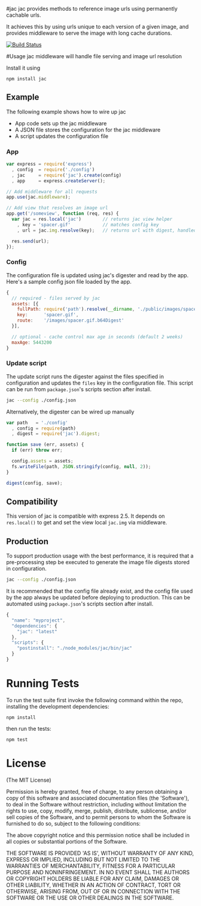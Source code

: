 #jac
jac provides methods to reference image urls using permanently cachable urls.

It achieves this by using urls unique to each version of a given image, and provides middleware to serve the image with
long cache durations.

[![Build Status](https://travis-ci.org/busbud/jac.png)](https://travis-ci.org/busbud/jac)

#Usage
jac middleware will handle file serving and image url resolution

Install it using

    npm install jac

## Example
The following example shows how to wire up jac
 * App code sets up the jac middleware
 * A JSON file stores the configuration for the jac middleware
 * A script updates the configuration file

### App
```js
var express = require('express')
  , config  = require('./config')
  , jac     = require('jac').create(config)
  , app     = express.createServer();

// Add middleware for all requests
app.use(jac.middleware);

// Add view that resolves an image url
app.get('/someview', function (req, res) {
  var jac = res.local('jac')        // returns jac view helper
    , key = 'spacer.gif'            // matches config key
    , url = jac.img.resolve(key);   // returns url with digest, handled by middleware

  res.send(url);
});
```

### Config
The configuration file is updated using jac's digester and read by the app. Here's a sample config json file loaded
by the app.

```js
{
  // required - files served by jac
  assets: [{
    fullPath: require('path').resolve(__dirname, './public/images/spacer.gif'),
    key:      'spacer.gif',
    route:    '/images/spacer.gif.b64Digest'
  }],

  // optional - cache control max age in seconds (default 2 weeks)
  maxAge: 5443200
}
```

### Update script
The update script runs the digester against the files specified in configuration and updates the `files` key in the
configuration file. This script can be run from `package.json`'s scripts section after install.

```bash
jac --config ./config.json
```

Alternatively, the digester can be wired up manually

```js
var path   = './config'
  , config = require(path)
  , digest = require('jac').digest;

function save (err, assets) {
  if (err) throw err;

  config.assets = assets;
  fs.writeFile(path, JSON.stringify(config, null, 2));
}

digest(config, save);
```


## Compatibility
This version of jac is compatible with express 2.5.
It depends on `res.local()` to get and set the view local `jac.img` via middleware.

## Production
To support production usage with the best performance, it is required that a pre-processing step be executed to
generate the image file digests stored in configuration.

```bash
jac --config ./config.json
```

It is recommended that the config file already exist, and the config file used by the app
always be updated before deploying to production. This can be automated using `package.json`'s
scripts section after install.

```js
{
  "name": "myproject",
  "dependencies": {
    "jac": "latest"
  },
  "scripts": {
    "postinstall": "./node_modules/jac/bin/jac"
  }
}
```

# Running Tests
To run the test suite first invoke the following command within the repo, installing the development dependencies:

    npm install

then run the tests:

    npm test

# License

(The MIT License)

Permission is hereby granted, free of charge, to any person obtaining a copy of this software and associated documentation files (the 'Software'), to deal in the Software without restriction, including without limitation the rights to use, copy, modify, merge, publish, distribute, sublicense, and/or sell copies of the Software, and to permit persons to whom the Software is furnished to do so, subject to the following conditions:

The above copyright notice and this permission notice shall be included in all copies or substantial portions of the Software.

THE SOFTWARE IS PROVIDED 'AS IS', WITHOUT WARRANTY OF ANY KIND, EXPRESS OR IMPLIED, INCLUDING BUT NOT LIMITED TO THE WARRANTIES OF MERCHANTABILITY, FITNESS FOR A PARTICULAR PURPOSE AND NONINFRINGEMENT. IN NO EVENT SHALL THE AUTHORS OR COPYRIGHT HOLDERS BE LIABLE FOR ANY CLAIM, DAMAGES OR OTHER LIABILITY, WHETHER IN AN ACTION OF CONTRACT, TORT OR OTHERWISE, ARISING FROM, OUT OF OR IN CONNECTION WITH THE SOFTWARE OR THE USE OR OTHER DEALINGS IN THE SOFTWARE.